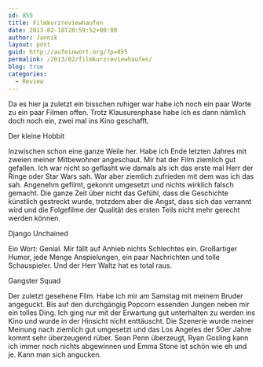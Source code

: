 ```yaml
---
id: 855
title: Filmkurzreviewhaufen
date: 2013-02-18T20:59:52+00:00
author: Jannik
layout: post
guid: http://aufeinwort.org/?p=855
permalink: /2013/02/filmkurzreviewhaufen/
blog: true
categories:
  - Review
---
```

Da es hier ja zuletzt ein bisschen ruhiger war habe ich noch ein paar Worte zu ein paar Filmen offen. Trotz Klausurenphase habe ich es dann nämlich doch noch ein, zwei mal ins Kino geschafft.

Der kleine Hobbit
  
Inzwischen schon eine ganze Weile her. Habe ich Ende letzten Jahres mit zweien meiner Mitbewohner angeschaut. Mir hat der Film ziemlich gut gefallen. Ich war nicht so geflasht wie damals als ich das erste mal Herr der Ringe oder Star Wars sah. War aber ziemlich zufrieden mit dem was ich das sah. Angenehm gefilmt, gekonnt umgesetzt und nichts wirklich falsch gemacht. Die ganze Zeit über nicht das Gefühl, dass die Geschichte künstlich gestreckt wurde, trotzdem aber die Angst, dass sich das verrannt wird und die Folgefilme der Qualität des ersten Teils nicht mehr gerecht werden können.

Django Unchained
  
Ein Wort: Genial. Mir fällt auf Anhieb nichts Schlechtes ein. Großartiger Humor, jede Menge Anspielungen, ein paar Nachrichten und tolle Schauspieler. Und der Herr Waltz hat es total raus.

Gangster Squad
  
Der zuletzt gesehene Film. Habe ich mir am Samstag mit meinem Bruder angeguckt. Bis auf den durchgängig Popcorn essenden Jungen neben mir ein tolles Ding. Ich ging nur mit der Erwartung gut unterhalten zu werden ins Kino und wurde in der Hinsicht nicht enttäuscht. Die Szenerie wurde meiner Meinung nach ziemlich gut umgesetzt und das Los Angeles der 50er Jahre kommt sehr überzeugend rüber. Sean Penn überzeugt, Ryan Gosling kann ich immer noch nichts abgewinnen und Emma Stone ist schön wie eh und je. Kann man sich angucken.